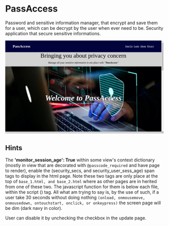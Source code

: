 # PassAccess

Password and sensitive information manager, that encrypt and save them for a user, which can be decrypt by the user when ever need to be. Security application that secure sensitive informations.

![snippet_theme](screen/landing.png)

## Hints

The __'monitor_session_age': True__ within some view's context dictionary (mostly in view that are decorated with `@passcode_required` and have page to render), enable the (security_secs, and security_user_sess_age) span tags to display in the html page. Note these two tags are only place at the top of `base_1.html, and base_2.html` where as other pages are in herited from one of these two. The javascript function for them is below each file, within the script (<script></script>) tag. All what am trying to say is, by the use of such, if a user take <!-- half of the `session age` he/she set or --> 30 seconds without doing nothing `(onload, onmousemove, onmousedown, ontouchstart, onclick, or onkeypress)` the screen page will be dim (dark navy in color).

User can disable it by unchecking the checkbox in the update page.

